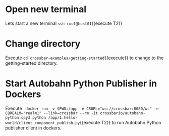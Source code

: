 # Open new terminal 
Lets start a new terminal `ssh root@host01`{{execute T2}} 

# Change directory
Execute `cd crossbar-examples/getting-started`{{execute}} to change to the getting-started directory.

# Start Autobahn Python Publisher in Dockers 
Execute ` docker run -v $PWD:/app -e CBURL="ws://crossbar:8080/ws" -e CBREALM="realm1" --link=crossbar --rm -it crossbario/autobahn-python:cpy3 python /app/1.hello-world/client_component_publish.py`{{execute T2}} to run Autobahn Python publisher client in dockers.
